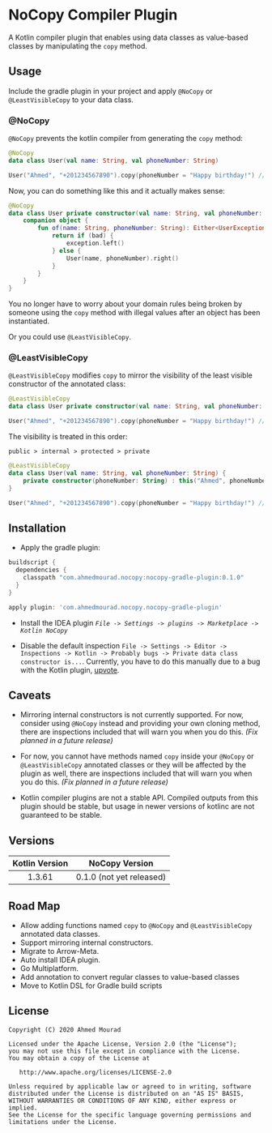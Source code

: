 NoCopy Compiler Plugin
========================

A Kotlin compiler plugin that enables using data classes as value-based classes
 by manipulating the `copy` method.

## Usage

Include the gradle plugin in your project and apply `@NoCopy` or `@LeastVisibleCopy` to your data class.

### @NoCopy

`@NoCopy` prevents the kotlin compiler from generating the `copy` method:

```kotlin
@NoCopy
data class User(val name: String, val phoneNumber: String)
```

```kotlin
User("Ahmed", "+201234567890").copy(phoneNumber = "Happy birthday!") // Unresolved reference
```

Now, you can do something like this and it actually makes sense:

```kotlin
@NoCopy
data class User private constructor(val name: String, val phoneNumber: String) {
    companion object {
        fun of(name: String, phoneNumber: String): Either<UserException, User> {
            return if (bad) {
                exception.left()
            } else {
                User(name, phoneNumber).right()
            }
        }
    }
}
```

You no longer have to worry about your domain rules being broken by someone
 using the `copy` method with illegal values after an object has been instantiated.

Or you could use `@LeastVisibleCopy`.

### @LeastVisibleCopy

`@LeastVisibleCopy` modifies `copy` to mirror the visibility of the least visible constructor of the annotated class:

```kotlin
@LeastVisibleCopy
data class User private constructor(val name: String, val phoneNumber: String)
```

```kotlin
User("Ahmed", "+201234567890").copy(phoneNumber = "Happy birthday!") // copy is private in User
```

The visibility is treated in this order:

`public > internal > protected > private` 

```kotlin
@LeastVisibleCopy
data class User(val name: String, val phoneNumber: String) {
    private constructor(phoneNumber: String) : this("Ahmed", phoneNumber)
}
```

```kotlin
User("Ahmed", "+201234567890").copy(phoneNumber = "Happy birthday!") // copy is private in User
```

## Installation

- Apply the gradle plugin:

```gradle
buildscript {
  dependencies {
    classpath "com.ahmedmourad.nocopy:nocopy-gradle-plugin:0.1.0"
  }  
}

apply plugin: 'com.ahmedmourad.nocopy.nocopy-gradle-plugin'
```

- Install the IDEA plugin *`File -> Settings -> plugins -> Marketplace -> Kotlin NoCopy`*

- Disable the default inspection `File -> Settings -> Editor ->
 Inspections -> Kotlin -> Probably bugs -> Private data class constructor is...`. Currently, you have to do
  this manually due to a bug with the Kotlin plugin, [upvote](https://youtrack.jetbrains.com/issue/KT-37576).

## Caveats

- Mirroring internal constructors is not currently supported. For now, consider using `@NoCopy` instead
 and providing your own cloning method, there are inspections included that will warn you when you
  do this. *(Fix planned in a future release)*
 
- For now, you cannot have methods named `copy` inside your `@NoCopy` or `@LeastVisibleCopy` annotated classes or
 they will be affected by the plugin as well, there are inspections included that will
  warn you when you do this. *(Fix planned in a future release)*

- Kotlin compiler plugins are not a stable API. Compiled outputs from this plugin should be stable,
 but usage in newer versions of kotlinc are not guaranteed to be stable.

## Versions

| Kotlin Version | NoCopy Version |
| :------------: | :------------: |
| 1.3.61 | 0.1.0 (not yet released)

## Road Map

- Allow adding functions named `copy` to `@NoCopy` and `@LeastVisibleCopy` annotated data classes.
- Support mirroring internal constructors.
- Migrate to Arrow-Meta.
- Auto install IDEA plugin.
- Go Multiplatform.
- Add annotation to convert regular classes to value-based classes
- Move to Kotlin DSL for Gradle build scripts

License
-------

    Copyright (C) 2020 Ahmed Mourad

    Licensed under the Apache License, Version 2.0 (the "License");
    you may not use this file except in compliance with the License.
    You may obtain a copy of the License at

       http://www.apache.org/licenses/LICENSE-2.0

    Unless required by applicable law or agreed to in writing, software
    distributed under the License is distributed on an "AS IS" BASIS,
    WITHOUT WARRANTIES OR CONDITIONS OF ANY KIND, either express or implied.
    See the License for the specific language governing permissions and
    limitations under the License.

 [snapshots]: https://oss.sonatype.org/content/repositories/snapshots/
 
